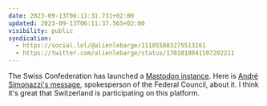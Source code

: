 ```yaml
---
date: 2023-09-13T06:11:31.731+02:00
updated: 2023-09-13T06:11:37.565+02:00
visibility: public
syndication:
  - https://social.lol/@alienlebarge/111055883275513261
  - https://twitter.com/alienlebarge/status/1701810841107202211
---
```


The Swiss Confederation has launched a [Mastodon instance](https://social.admin.ch). Here is [André Simonazzi's message](https://social.admin.ch/@gov/111051265002655746), spokesperson of the Federal Council, about it.
I think it's great that Switzerland is participating on this platform.
